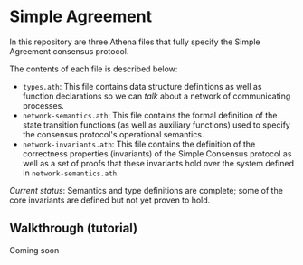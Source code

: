 # Simple Agreement

In this repository are three Athena files that fully specify the Simple Agreement consensus protocol.

The contents of each file is described below:
- `types.ath`: This file contains data structure definitions as well as function declarations so we can *talk* about a network of communicating processes.
- `network-semantics.ath`: This file contains the formal definition of the state transition functions (as well as auxiliary functions) used to specify the consensus protocol's operational semantics.
- `network-invariants.ath`: This file contains the definition of the correctness properties (invariants) of the Simple Consensus protocol as well as a set of proofs that these invariants hold over the system defined in `network-semantics.ath`.


*Current status*: Semantics and type definitions are complete; some of the core invariants are defined but not yet proven to hold. 

## Walkthrough (tutorial)

Coming soon
